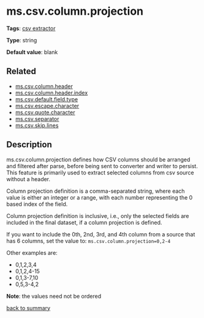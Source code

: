 # ms.csv.column.projection

**Tags**: 
[csv extractor](categories.md#csv-extractor-properties)

**Type**: string

**Default value**: blank

## Related 
- [ms.csv.column.header](ms.csv.column.header.md)
- [ms.csv.column.header.index](ms.csv.column.header.index.md)
- [ms.csv.default.field.type](ms.csv.default.field.type.md)
- [ms.csv.escape.character](ms.csv.escape.character.md)
- [ms.csv.quote.character](ms.csv.quote.character.md)
- [ms.csv.separator](ms.csv.separator.md)
- [ms.csv.skip.lines](ms.csv.skip.lines.md)

## Description

ms.csv.column.projection defines how CSV columns should be arranged and filtered after parse,
before being sent to converter and writer to persist. 
This feature is primarily used to extract selected columns from csv source without a header.

Column projection definition is a comma-separated string, where each value is either an 
integer or a range, with each number representing the 0 based index of the field.

Column projection definition is inclusive, i.e., only the selected fields are included
in the final dataset, if a column projection is defined.  

If you want to include the 0th, 2nd, 3rd, and 4th column from a source that has 6 columns, 
set the value to: `ms.csv.column.projection=0,2-4`

Other examples are:

- 0,1,2,3,4
- 0,1,2,4-15
- 0,1,3-7,10
- 0,5,3-4,2

**Note**: the values need not be ordered

[back to summary](summary.md#mscsvcolumnprojection)

